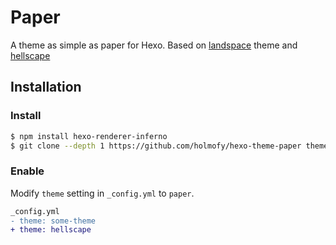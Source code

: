 # Paper

A theme as simple as paper for Hexo. Based on [landspace](https://github.com/hexojs/hexo-theme-landscape) theme and [hellscape](https://github.com/ppoffice/hexo-theme-hellscape)

## Installation

### Install

``` bash
$ npm install hexo-renderer-inferno
$ git clone --depth 1 https://github.com/holmofy/hexo-theme-paper themes/paper
```

### Enable

Modify `theme` setting in `_config.yml` to `paper`.

``` diff
_config.yml
- theme: some-theme
+ theme: hellscape
```